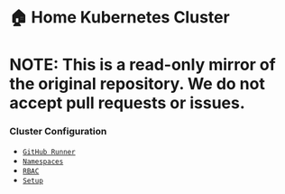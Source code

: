 # 🏠 Home Kubernetes Cluster
# NOTE: This is a read-only mirror of the original repository. We do not accept pull requests or issues.

### Cluster Configuration

- [`GitHub Runner`](base/github-runner/README.md)
- [`Namespaces`](cluster/namespaces/README.md)
- [`RBAC`](cluster/rbac/README.md)
- [`Setup`](README.setup.md)
